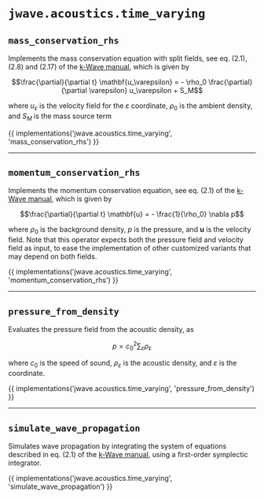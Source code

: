 # `jwave.acoustics.time_varying`

## `mass_conservation_rhs`

Implements the mass conservation equation with split fields, see eq. (2.1), (2.8) and (2.17) of the [k-Wave manual](http://www.k-wave.org/manual/k-wave_user_manual_1.1.pdf), which is given by

```math
\frac{\partial}{\partial t} \mathbf{u_\varepsilon} = - \rho_0 \frac{\partial}{\partial \varepsilon} u_\varepsilon + S_M
```

where $`u_\varepsilon`$ is the velocity field for the $`\varepsilon`$ coordinate, $`\rho_0`$ is the ambient density, and $`S_M`$ is the mass source term

{{ implementations('jwave.acoustics.time_varying', 'mass_conservation_rhs') }}

---

## `momentum_conservation_rhs`

Implements the momentum conservation equation, see eq. (2.1) of the [k-Wave manual](http://www.k-wave.org/manual/k-wave_user_manual_1.1.pdf), which is given by

```math
\frac{\partial}{\partial t} \mathbf{u} = - \frac{1}{\rho_0} \nabla p
```

where $`\rho_0`$ is the background density, $`p`$ is the pressure, and $`\mathbf{u}`$ is the velocity field. Note that this operator expects both the pressure field and velocity field as input, to ease the implementation of other customized variants that may depend on both fields.

{{ implementations('jwave.acoustics.time_varying', 'momentum_conservation_rhs') }}

---

## `pressure_from_density`

Evaluates the pressure field from the acoustic density, as

```math
p = c_0^2 \sum_{\varepsilon} \rho_\varepsilon
```

where $`c_0`$ is the speed of sound, $`\rho_\varepsilon`$ is the acoustic density, and $`\varepsilon`$ is the coordinate.

{{ implementations('jwave.acoustics.time_varying', 'pressure_from_density') }}

---

## `simulate_wave_propagation`

Simulates wave propagation by integrating the system of equations described in eq. (2.1) of the [k-Wave manual](http://www.k-wave.org/manual/k-wave_user_manual_1.1.pdf), using a first-order symplectic integrator.

{{ implementations('jwave.acoustics.time_varying', 'simulate_wave_propagation') }}
